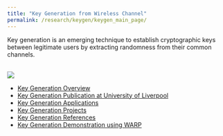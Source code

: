 ```yaml
---
title: "Key Generation from Wireless Channel"
permalink: /research/keygen/keygen_main_page/
---
```


Key generation is an emerging technique to establish cryptographic keys between legitimate users by extracting randomness from their common channels.

<br/><img src='/images/keygen/keygen_model.png'>


* [Key Generation Overview](./keygen-overview/)
* [Key Generation Publication at University of Liverpool](./keygen-pub/)
* [Key Generation Applications](./keygen-application/)
* [Key Generation Projects](./keygen-project/)
* [Key Generation References](./keygen-reference/)
* [Key Generation Demonstration using WARP](/demo-keygen-warp/)


